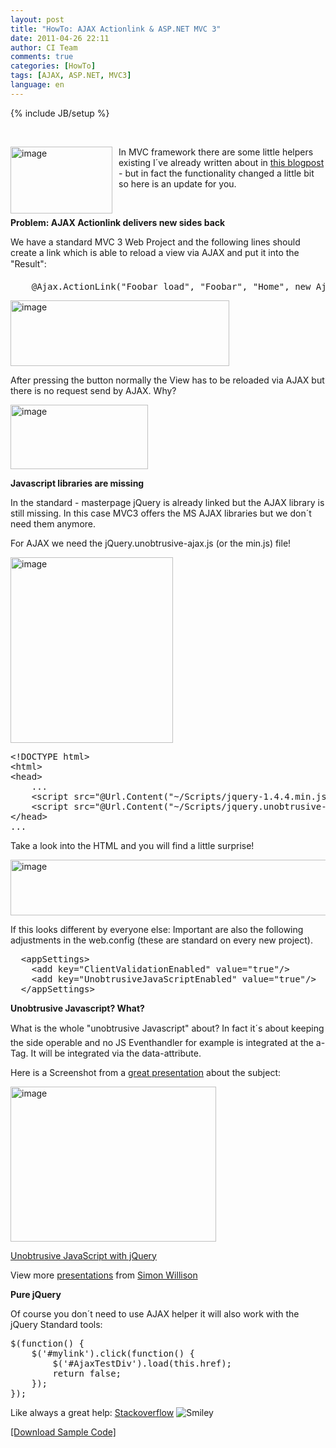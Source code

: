 ```yaml
---
layout: post
title: "HowTo: AJAX Actionlink & ASP.NET MVC 3"
date: 2011-04-26 22:11
author: CI Team
comments: true
categories: [HowTo]
tags: [AJAX, ASP.NET, MVC3]
language: en
---
```

{% include JB/setup %}
<p>&#160;</p>  <p><b></b></p>  <p><a href="{{BASE_PATH}}/assets/wp-images-en/image157.png"><img style="background-image: none; border-bottom: 0px; border-left: 0px; margin: 0px 10px 0px 0px; padding-left: 0px; padding-right: 0px; display: inline; float: left; border-top: 0px; border-right: 0px; padding-top: 0px" title="image" border="0" alt="image" align="left" src="{{BASE_PATH}}/assets/wp-images-en/image_thumb65.png" width="163" height="107" /></a>In MVC framework there are some little helpers existing I´ve already written about in <a href="{{BASE_PATH}}/2010/09/15/howto-cross-domain-ajax-with-jsonp-and-asp-net/">this blogpost</a> - but in fact the functionality changed a little bit so here is an update for you.</p>  <p>&#160;</p>  <!--more-->  <p><b>Problem: AJAX Actionlink delivers new sides back </b></p>  <p>We have a standard MVC 3 Web Project and the following lines should create a link which is able to reload a view via AJAX and put it into the "Result":</p>  <div style="padding-bottom: 0px; margin: 0px; padding-left: 0px; padding-right: 0px; display: inline; float: none; padding-top: 0px" id="scid:812469c5-0cb0-4c63-8c15-c81123a09de7:e32c2996-41f4-4d3a-b9e5-25b5982c120d" class="wlWriterEditableSmartContent"><pre name="code" class="c#">    @Ajax.ActionLink("Foobar load", "Foobar", "Home", new AjaxOptions() { HttpMethod = "Get", UpdateTargetId = "Result" })</pre></div>

<p><img style="background-image: none; border-bottom: 0px; border-left: 0px; padding-left: 0px; padding-right: 0px; border-top: 0px; border-right: 0px; padding-top: 0px" title="image" border="0" alt="image" src="{{BASE_PATH}}/assets/wp-images-de/image_thumb422.png" width="350" height="105" /></p>

<p>After pressing the button normally the View has to be reloaded via AJAX but there is no request send by AJAX. Why?</p>

<p><img style="background-image: none; border-bottom: 0px; border-left: 0px; padding-left: 0px; padding-right: 0px; border-top: 0px; border-right: 0px; padding-top: 0px" title="image" border="0" alt="image" src="{{BASE_PATH}}/assets/wp-images-de/image_thumb423.png" width="220" height="103" /></p>

<p><b>Javascript libraries are missing </b></p>

<p><b></b></p>

<p>In the standard - masterpage jQuery is already linked but the AJAX library is still missing. In this case MVC3 offers the MS AJAX libraries but we don´t need them anymore. </p>

<p>For AJAX we need the jQuery.unobtrusive-ajax.js (or the min.js) file!</p>

<p><img style="background-image: none; border-bottom: 0px; border-left: 0px; padding-left: 0px; padding-right: 0px; border-top: 0px; border-right: 0px; padding-top: 0px" title="image" border="0" alt="image" src="{{BASE_PATH}}/assets/wp-images-de/image_thumb424.png" width="260" height="297" /></p>

<div style="padding-bottom: 0px; margin: 0px; padding-left: 0px; padding-right: 0px; display: inline; float: none; padding-top: 0px" id="scid:812469c5-0cb0-4c63-8c15-c81123a09de7:db79c66b-3278-4980-ae26-2d797ab112eb" class="wlWriterEditableSmartContent"><pre name="code" class="c#">&lt;!DOCTYPE html&gt;
&lt;html&gt;
&lt;head&gt;
    ...
    &lt;script src="@Url.Content("~/Scripts/jquery-1.4.4.min.js")" type="text/javascript"&gt;&lt;/script&gt;
    &lt;script src="@Url.Content("~/Scripts/jquery.unobtrusive-ajax.min.js")" type="text/javascript"&gt;&lt;/script&gt;
&lt;/head&gt;
...</pre></div>

<p>Take a look into the HTML and you will find a little surprise!</p>

<p><img style="background-image: none; border-bottom: 0px; border-left: 0px; padding-left: 0px; padding-right: 0px; border-top: 0px; border-right: 0px; padding-top: 0px" title="image" border="0" alt="image" src="{{BASE_PATH}}/assets/wp-images-de/image_thumb425.png" width="582" height="89" /></p>

<p>If this looks different by everyone else: Important are also the following adjustments in the web.config (these are standard on every new project).</p>

<div style="padding-bottom: 0px; margin: 0px; padding-left: 0px; padding-right: 0px; display: inline; float: none; padding-top: 0px" id="scid:812469c5-0cb0-4c63-8c15-c81123a09de7:86558738-46ee-4bfb-bba7-dc23a3bd0c6d" class="wlWriterEditableSmartContent"><pre name="code" class="c#">  &lt;appSettings&gt;
    &lt;add key="ClientValidationEnabled" value="true"/&gt;
    &lt;add key="UnobtrusiveJavaScriptEnabled" value="true"/&gt;
  &lt;/appSettings&gt;</pre></div>

<p><b>Unobtrusive Javascript? What?</b></p>

<p><b></b></p>

<p>What is the whole "unobtrusive Javascript" about? In fact it´s about keeping the side operable and no JS Eventhandler for example is integrated at the a-Tag. It will be integrated via the data-attribute.</p>

<p>Here is a Screenshot from a <a href="http://simonwillison.net/static/2008/xtech/">great presentation</a> about the subject:</p>

<p><img style="background-image: none; border-bottom: 0px; border-left: 0px; padding-left: 0px; padding-right: 0px; border-top: 0px; border-right: 0px; padding-top: 0px" title="image" border="0" alt="image" src="{{BASE_PATH}}/assets/wp-images-de/image_thumb426.png" width="329" height="248" /></p>

<p><a href="http://www.slideshare.net/simon/unobtrusive-javascript-with-jquery">Unobtrusive JavaScript with jQuery</a></p>

<p>View more <a href="http://www.slideshare.net/">presentations</a> from <a href="http://www.slideshare.net/simon">Simon Willison</a></p>

<p><b>Pure jQuery</b></p>

<p><b></b></p>

<p>Of course you don´t need to use AJAX helper it will also work with the jQuery Standard tools:</p>

<div style="padding-bottom: 0px; margin: 0px; padding-left: 0px; padding-right: 0px; display: inline; float: none; padding-top: 0px" id="scid:812469c5-0cb0-4c63-8c15-c81123a09de7:7038d8dd-7493-4f8d-84e8-3c1c2e813cad" class="wlWriterEditableSmartContent"><pre name="code" class="c#">$(function() {
    $('#mylink').click(function() {
        $('#AjaxTestDiv').load(this.href);
        return false;
    });
});</pre></div>

<p>Like always a great help: <a href="http://stackoverflow.com/questions/4973605/ajax-actionlink-not-working-response-isajaxrequest-is-always-false">Stackoverflow</a> <img style="border-bottom-style: none; border-right-style: none; border-top-style: none; border-left-style: none" class="wlEmoticon wlEmoticon-smile" alt="Smiley" src="{{BASE_PATH}}/assets/wp-images-en/wlEmoticon-smile11.png" /></p>

<p><a href="{{BASE_PATH}}/assets/files/democode/mvc3ajaxactionlink/mvc3ajaxactionlink.zip">[Download Sample Code]</a></p>
